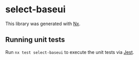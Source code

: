 # select-baseui

This library was generated with [Nx](https://nx.dev).

## Running unit tests

Run `nx test select-baseui` to execute the unit tests via [Jest](https://jestjs.io).
